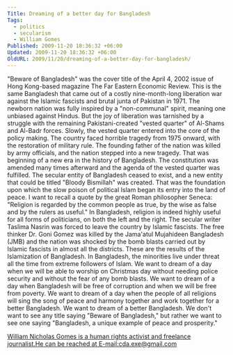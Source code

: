 ```yaml
---
Title: Dreaming of a better day for Bangladesh
Tags:
  - politics
  - secularism
  - William Gomes
Published: 2009-11-20 18:36:32 +06:00
Updated: 2009-11-20 18:36:32 +06:00
OldURL: 2009/11/20/dreaming-of-a-better-day-for-bangladesh/
---
```


"Beware of Bangladesh" was the cover title of the April 4, 2002 issue of Hong Kong-based magazine The Far Eastern Economic Review. This is the same Bangladesh that came out of a costly nine-month-long liberation war against the Islamic fascists and brutal junta of Pakistan in 1971. The newborn nation was fully inspired by a "non-communal" spirit, meaning one unbiased against Hindus. But the joy of liberation was tarnished by a struggle with the remaining Pakistani-created "vested quarter" of Al-Shams and Al-Badr forces. Slowly, the vested quarter entered into the core of the policy making. The country faced horrible tragedy from 1975 onward, with the restoration of military rule. The founding father of the nation was killed by army officials, and the nation stepped into a new tragedy. That was beginning of a new era in the history of Bangladesh. The constitution was amended many times afterward and the agenda of the vested quarter was fulfilled. The secular entity of Bangladesh ceased to exist, and a new entity that could be titled "Bloody Bismillah" was created. That was the foundation upon which the slow poison of political Islam began its entry into the land of peace. I want to recall a quote by the great Roman philosopher Seneca: "Religion is regarded by the common people as true, by the wise as false and by the rulers as useful." In Bangladesh, religion is indeed highly useful for all forms of politicians, on both the left and the right. The secular writer Taslima Nasrin was forced to leave the country by Islamic fascists. The free thinker Dr. Goni Gomez was killed by the Jama'atul Mujahideen Bangladesh (JMB) and the nation was shocked by the bomb blasts carried out by Islamic fascists in almost all the districts. These are the results of the Islamization of Bangladesh. In Bangladesh, the minorities live under threat all the time from extreme followers of Islam. We want to dream of a day when we will be able to worship on Christmas day without needing police security and without the fear of any bomb blasts. We want to dream of a day when Bangladesh will be free of corruption and when we will be free from poverty. We want to dream of a day when the people of all religions will sing the song of peace and harmony together and work together for a better Bangladesh. We want to dream of a better Bangladesh. We don't want to see any title saying "Beware of Bangladesh," but rather we want to see one saying "Bangladesh, a unique example of peace and prosperity."

<a href="https://nicholasgomes.wordpress.com/2009/11/20/dreaming-of-a-better-day-for-bangladesh/">William Nicholas Gomes is a human rights activist and freelance journalist.He can be reached at E-mail:cda.exe@gmail.com
</a>
